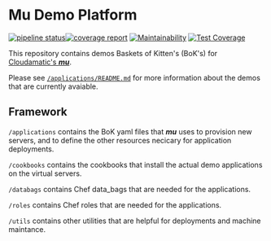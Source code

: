 # Mu Demo Platform

[![pipeline status](https://gitlab.com/cloudamatic/mu_demo_platform/badges/master/pipeline.svg)](https://gitlab.com/cloudamatic/mu_demo_platform/commits/master)[![coverage report](https://gitlab.com/cloudamatic/mu_demo_platform/badges/master/coverage.svg)](https://gitlab.com/cloudamatic/mu_demo_platform/commits/master) [![Maintainability](https://api.codeclimate.com/v1/badges/9bdfaf3844413c136ad7/maintainability)](https://codeclimate.com/github/cloudamatic/mu_demo_platform/maintainability) [![Test Coverage](https://api.codeclimate.com/v1/badges/9bdfaf3844413c136ad7/test_coverage)](https://codeclimate.com/github/cloudamatic/mu_demo_platform/test_coverage)

This repository contains demos Baskets of Kitten's (BoK's) for [Cloudamatic's ***mu***](https://github.com/cloudamatic/mu).

Please see [`/applications/README.md`](./applications/README.md) for more information about the demos that are currently avaiable.

## Framework
`/applications` contains the BoK yaml files that ***mu*** uses to provision new servers, and to define the other resources necicary for application deployments.

`/cookbooks` contains the cookbooks that install the actual demo applications on the virtual servers.

`/databags` contains Chef data_bags that are needed for the applications.

`/roles` contains Chef roles that are needed for the applications.

`/utils` contains other utilities that are helpful for deployments and machine maintance.